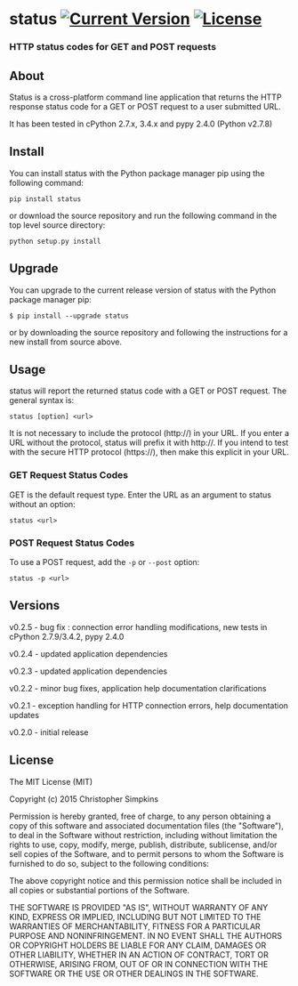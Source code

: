 # status [![Current Version](https://pypip.in/version/status/badge.svg?text=version&style=flat)](https://pypi.python.org/pypi/status/) [![License](https://pypip.in/license/status/badge.svg?style=flat)](https://github.com/chrissimpkins/status/blob/master/docs/LICENSE)


### HTTP status codes for GET and POST requests

## About
Status is a cross-platform command line application that returns the HTTP response status code for a GET or POST request to a user submitted URL.

It has been tested in cPython 2.7.x, 3.4.x and pypy 2.4.0 (Python v2.7.8)

## Install

You can install status with the Python package manager pip using the following command:

```
pip install status
```

or download the source repository and run the following command in the top level source directory:

```
python setup.py install
```

## Upgrade

You can upgrade to the current release version of status with the Python package manager pip:

```
$ pip install --upgrade status
```

or by downloading the source repository and following the instructions for a new install from source above.


## Usage

status will report the returned status code with a GET or POST request.  The general syntax is:

```
status [option] <url>
```

It is not necessary to include the protocol (http://) in your URL.  If you enter a URL without the protocol, status will prefix it with http://.  If you intend to test with the secure HTTP protocol (https://), then make this explicit in your URL.

### GET Request Status Codes

GET is the default request type. Enter the URL as an argument to status without an option:

```
status <url>
```


### POST Request Status Codes

To use a POST request, add the `-p` or `--post` option:

```
status -p <url>
```

## Versions

v0.2.5 - bug fix : connection error handling modifications, new tests in cPython 2.7.9/3.4.2, pypy 2.4.0

v0.2.4 - updated application dependencies

v0.2.3 - updated application dependencies

v0.2.2 - minor bug fixes, application help documentation clarifications

v0.2.1 - exception handling for HTTP connection errors, help documentation updates

v0.2.0 - initial release


## License

The MIT License (MIT)

Copyright (c) 2015 Christopher Simpkins

Permission is hereby granted, free of charge, to any person obtaining a copy of
this software and associated documentation files (the "Software"), to deal in
the Software without restriction, including without limitation the rights to
use, copy, modify, merge, publish, distribute, sublicense, and/or sell copies of
the Software, and to permit persons to whom the Software is furnished to do so,
subject to the following conditions:

The above copyright notice and this permission notice shall be included in all
copies or substantial portions of the Software.

THE SOFTWARE IS PROVIDED "AS IS", WITHOUT WARRANTY OF ANY KIND, EXPRESS OR
IMPLIED, INCLUDING BUT NOT LIMITED TO THE WARRANTIES OF MERCHANTABILITY, FITNESS
FOR A PARTICULAR PURPOSE AND NONINFRINGEMENT. IN NO EVENT SHALL THE AUTHORS OR
COPYRIGHT HOLDERS BE LIABLE FOR ANY CLAIM, DAMAGES OR OTHER LIABILITY, WHETHER
IN AN ACTION OF CONTRACT, TORT OR OTHERWISE, ARISING FROM, OUT OF OR IN
CONNECTION WITH THE SOFTWARE OR THE USE OR OTHER DEALINGS IN THE SOFTWARE.
